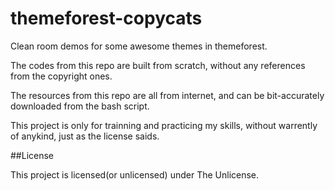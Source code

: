 # themeforest-copycats
Clean room demos for some awesome themes in themeforest.

The codes from this repo are built from scratch, without any references from the copyright ones.

The resources from this repo are all from internet, and can be bit-accurately downloaded from the bash script.

This project is only for trainning and practicing my skills, without warrently of anykind, just as the license saids.

##License

This project is licensed(or unlicensed) under The Unlicense.